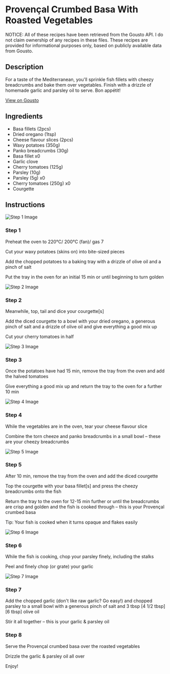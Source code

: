 # Provençal Crumbed Basa With Roasted Vegetables

NOTICE: All of these recipes have been retrieved from the Gousto API. I do not claim ownership of any recipes in these files. These recipes are provided for informational purposes only, based on publicly available data from Gousto.

## Description

For a taste of the Mediterranean, you'll sprinkle fish fillets with cheezy breadcrumbs and bake them over vegetables. Finish with a drizzle of homemade garlic and parsley oil to serve. Bon appétit!

[View on Gousto](https://www.gousto.co.uk/recipes/cookbook/provencal-crumbed-basa-with-roasted-vegetables-df)

## Ingredients

- Basa fillets (2pcs)
- Dried oregano (1tsp)
- Cheese flavour slices (2pcs)
- Waxy potatoes (350g)
- Panko breadcrumbs (30g)
- Basa fillet x0
- Garlic clove
- Cherry tomatoes (125g)
- Parsley (10g)
- Parsley (5g) x0
- Cherry tomatoes (250g) x0
- Courgette

## Instructions

![Step 1 Image](https://production-media.gousto.co.uk/cms/recipe-step-image/step-1-1643193710644-x200.jpg)

### Step 1

Preheat the oven to 220°C/ 200°C (fan)/ gas 7

Cut your waxy potatoes (skins on) into bite-sized pieces

Add the chopped potatoes to a baking tray with a drizzle of olive oil and a pinch of salt

Put the tray in the oven for an initial 15 min or until beginning to turn golden

![Step 2 Image](https://production-media.gousto.co.uk/cms/recipe-step-image/step-2-1643193715518-x200.jpg)

### Step 2

Meanwhile, top, tail and dice your courgette[s]

Add the diced courgette to a bowl with your dried oregano, a generous pinch of salt and a drizzle of olive oil and give everything a good mix up

Cut your cherry tomatoes in half

![Step 3 Image](https://production-media.gousto.co.uk/cms/recipe-step-image/step-3-1643193726877-x200.jpg)

### Step 3

Once the potatoes have had 15 min, remove the tray from the oven and add the halved tomatoes

Give everything a good mix up and return the tray to the oven for a further 10 min

![Step 4 Image](https://production-media.gousto.co.uk/cms/recipe-step-image/step-4-1643193735233-x200.jpg)

### Step 4

While the vegetables are in the oven, tear your cheese flavour slice

Combine the torn cheeze and panko breadcrumbs in a small bowl – these are your cheezy breadcrumbs

![Step 5 Image](https://production-media.gousto.co.uk/cms/recipe-step-image/step-5-1643193762453-x200.jpg)

### Step 5

After 10 min, remove the tray from the oven and add the diced courgette

Top the courgette with your basa fillet[s] and press the cheezy breadcrumbs onto the fish

Return the tray to the oven for 12-15 min further or until the breadcrumbs are crisp and golden and the fish is cooked through – this is your Provençal crumbed basa

Tip: Your fish is cooked when it turns opaque and flakes easily

![Step 6 Image](https://production-media.gousto.co.uk/cms/recipe-step-image/step-6-1643193774669-x200.jpg)

### Step 6

While the fish is cooking, chop your parsley finely, including the stalks

Peel and finely chop (or grate) your garlic

![Step 7 Image](https://production-media.gousto.co.uk/cms/recipe-step-image/step-7-1643193782574-x200.jpg)

### Step 7

Add the chopped garlic (don't like raw garlic? Go easy!) and chopped parsley to a small bowl with a generous pinch of salt and 3 tbsp <span class="text-purple">[4 1/2 tbsp]</span> <span class="text-danger">[6 tbsp]</span> olive oil

Stir it all together – this is your garlic & parsley oil

### Step 8

Serve the Provençal crumbed basa over the roasted vegetables

Drizzle the garlic & parsley oil all over

Enjoy!

